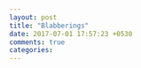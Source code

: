 ```yaml
---
layout: post
title: "Blabberings"
date: 2017-07-01 17:57:23 +0530
comments: true
categories: 
---
```

